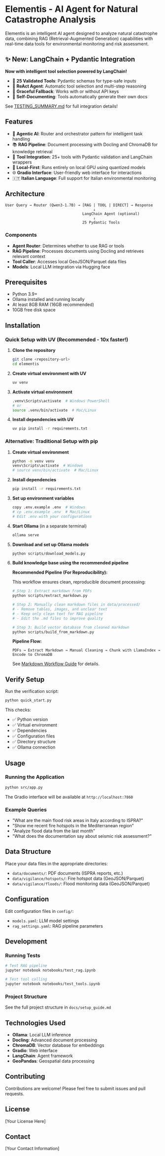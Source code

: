 # Elementis - AI Agent for Natural Catastrophe Analysis

Elementis is an intelligent AI agent designed to analyze natural catastrophe data, combining RAG (Retrieval-Augmented Generation) capabilities with real-time data tools for environmental monitoring and risk assessment.

## ✨ New: LangChain + Pydantic Integration

**Now with intelligent tool selection powered by LangChain!**
- 🔧 **25 Validated Tools**: Pydantic schemas for type-safe inputs
- 🤖 **ReAct Agent**: Automatic tool selection and multi-step reasoning
- 🔄 **Graceful Fallback**: Works with or without API keys
- 📖 **Self-Documenting**: Tools automatically generate their own docs

See [TESTING_SUMMARY.md](TESTING_SUMMARY.md) for full integration details!

## Features

- 🤖 **Agentic AI**: Router and orchestrator pattern for intelligent task handling
- 📚 **RAG Pipeline**: Document processing with Docling and ChromaDB for knowledge retrieval
- 🔧 **Tool Integration**: 25+ tools with Pydantic validation and LangChain wrappers
- 🎯 **Local-First**: Runs entirely on local GPU using quantized models
- 🌐 **Gradio Interface**: User-friendly web interface for interactions
- 🇮🇹 **Italian Language**: Full support for Italian environmental monitoring

## Architecture

```
User Query → Router (Qwen3-1.7B) → [RAG | TOOL | DIRECT] → Response
                                        ↓
                                   LangChain Agent (optional)
                                        ↓
                                   25 Pydantic Tools
```

### Components

- **Agent Router**: Determines whether to use RAG or tools
- **RAG Pipeline**: Processes documents using Docling and retrieves relevant context
- **Tool Caller**: Accesses local GeoJSON/Parquet data files
- **Models**: Local LLM integration via Hugging face

## Prerequisites

- Python 3.9+
- Ollama installed and running locally
- At least 8GB RAM (16GB recommended)
- 10GB free disk space

## Installation

### Quick Setup with UV (Recommended - 10x faster!)

1. **Clone the repository**
   ```bash
   git clone <repository-url>
   cd elementis
   ```

2. **Create virtual environment with UV**
   ```bash
   uv venv
   ```

3. **Activate virtual environment**
   ```bash
   .venv\Scripts\activate  # Windows PowerShell
   # or
   source .venv/bin/activate  # Mac/Linux
   ```

4. **Install dependencies with UV**
   ```bash
   uv pip install -r requirements.txt
   ```

### Alternative: Traditional Setup with pip

1. **Create virtual environment**
   ```bash
   python -m venv venv
   venv\Scripts\activate  # Windows
   # source venv/bin/activate  # Mac/Linux
   ```

2. **Install dependencies**
   ```bash
   pip install -r requirements.txt
   ```

5. **Set up environment variables**
   ```bash
   copy .env.example .env  # Windows
   # cp .env.example .env  # Mac/Linux
   # Edit .env with your configurations
   ```

6. **Start Ollama** (in a separate terminal)
   ```bash
   ollama serve
   ```

7. **Download and set up Ollama models**
   ```bash
   python scripts/download_models.py
   ```

8. **Build knowledge base using the recommended pipeline**

   **Recommended Pipeline (For Reproducibility):**
   
   This workflow ensures clean, reproducible document processing:
   
   ```bash
   # Step 1: Extract markdown from PDFs
   python scripts/extract_markdown.py
   
   # Step 2: Manually clean markdown files in data/processed/
   # - Remove tables, images, and unclear text
   # - Keep only clean text for RAG pipeline
   # - Edit the .md files to improve quality
   
   # Step 3: Build vector database from cleaned markdown
   python scripts/build_from_markdown.py
   ```
   
   **Pipeline Flow:**
   ```
   PDFs → Extract Markdown → Manual Cleaning → Chunk with LlamaIndex → Encode to ChromaDB
   ```
   
   See [Markdown Workflow Guide](docs/MARKDOWN_WORKFLOW.md) for details.

## Verify Setup

Run the verification script:
```bash
python quick_start.py
```

This checks:
- ✅ Python version
- ✅ Virtual environment
- ✅ Dependencies
- ✅ Configuration files
- ✅ Directory structure
- ✅ Ollama connection

## Usage

### Running the Application

```bash
python src/app.py
```

The Gradio interface will be available at `http://localhost:7860`

### Example Queries

- "What are the main flood risk areas in Italy according to ISPRA?"
- "Show me recent fire hotspots in the Mediterranean region"
- "Analyze flood data from the last month"
- "What does the documentation say about seismic risk assessment?"

## Data Structure

Place your data files in the appropriate directories:

- `data/documents/`: PDF documents (ISPRA reports, etc.)
- `data/vigilance/hotspots/`: Fire hotspot data (GeoJSON/Parquet)
- `data/vigilance/floods/`: Flood monitoring data (GeoJSON/Parquet)

## Configuration

Edit configuration files in `config/`:

- `models.yaml`: LLM model settings
- `rag_settings.yaml`: RAG pipeline parameters

## Development

### Running Tests

```bash
# Test RAG pipeline
jupyter notebook notebooks/test_rag.ipynb

# Test tool calling
jupyter notebook notebooks/test_tools.ipynb
```

### Project Structure

See the full project structure in `docs/setup_guide.md`

## Technologies Used

- **Ollama**: Local LLM inference
- **Docling**: Advanced document processing
- **ChromaDB**: Vector database for embeddings
- **Gradio**: Web interface
- **LangChain**: Agent framework
- **GeoPandas**: Geospatial data processing

## Contributing

Contributions are welcome! Please feel free to submit issues and pull requests.

## License

[Your License Here]

## Contact

[Your Contact Information]
